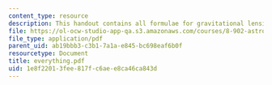 ```yaml
---
content_type: resource
description: This handout contains all formulae for gravitational lensing in one page.
file: https://ol-ocw-studio-app-qa.s3.amazonaws.com/courses/8-902-astrophysics-ii-fall-2004/1e8f22013fee817fc6aee8ca46ca843d_everything.pdf
file_type: application/pdf
parent_uid: ab19bbb3-c3b1-7a1a-e845-bc698eaf6b0f
resourcetype: Document
title: everything.pdf
uid: 1e8f2201-3fee-817f-c6ae-e8ca46ca843d
---
```

